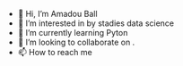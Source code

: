 - 👋 Hi, I’m Amadou Ball
- 👀 I’m interested in by stadies data science
- 🌱 I’m currently learning Pyton
- 💞️ I’m looking to collaborate on .
- 📫 How to reach me

<!---
ballamadoualiou/ballamadoualiou is a ✨ special ✨ repository because its `README.md` (this file) appears on your GitHub profile.
You can click the Preview link to take a look at your changes.
--->
